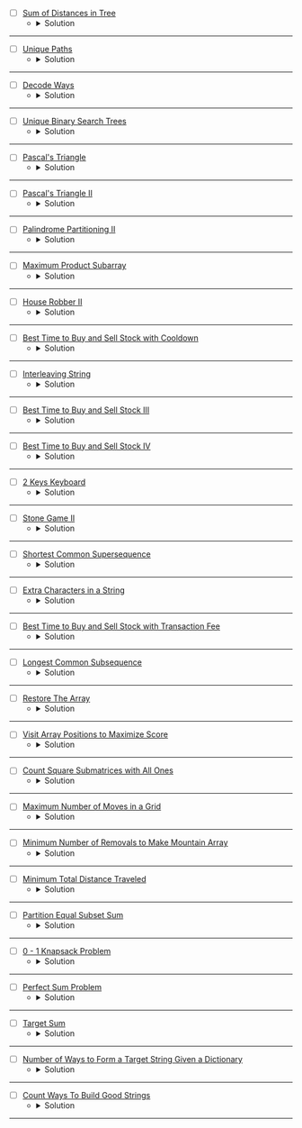 * [ ] [Sum of Distances in Tree](https://leetcode.com/problems/sum-of-distances-in-tree/description/)
    * <details>
        <summary> Solution </summary>

        ```c++
            class Solution {
                void Populate(int node, int parent, vector<int>& nodeCount,
                            vector<int>& result, vector<vector<int>>& adj) {
                    nodeCount[node] = 1;
                    for (auto& child : adj[node]) {
                        if (child == parent) continue;
                        Populate(child, node, nodeCount, result, adj);
                        nodeCount[node] += nodeCount[child];
                        result[node] += result[child] + nodeCount[child];
                    }
                }

                void dfs(int node, int parent, int& n, vector<int>& nodeCount, vector<int>& result,
                        vector<vector<int>>& adj) {
                    if(parent != -1) {
                        result[node] = result[parent] + (n - nodeCount[node]) - nodeCount[node];
                    }
                    for(auto &child: adj[node]) {
                        if(child != parent) {
                            dfs(child, node, n, nodeCount, result, adj);
                        }
                    }
                }

            public:
                vector<int> sumOfDistancesInTree(int n, vector<vector<int>>& edges) {
                    vector<int> nodeCount(n), result(n);
                    vector<vector<int>> adj(n);
                    for (auto& edge : edges) {
                        int u = edge[0], v = edge[1];
                        adj[u].push_back(v);
                        adj[v].push_back(u);
                    }
                    Populate(0, -1, nodeCount, result, adj);
                    dfs(0, -1, n, nodeCount, result, adj);
                    return result;
                }
            };

    </details>

---



* [ ] [Unique Paths](https://leetcode.com/problems/unique-paths/description/)
    * <details>
        <summary> Solution </summary>

        ```c++
            class Solution {
                int dp[101][101];
                bool isValid(int i, int j, int n, int m) {
                    return (i >= 0 && i < n && j >= 0 && j < m);
                }
                // Memoization
                int Paths(int i, int j, int n, int m) {
                    if(!isValid(i, j, n, m)) return 0;
                    if(i == n - 1 && j == m - 1) return 1;
                    int &ret = dp[i][j];
                    if(~ret) return ret;
                    ret = Paths(i + 1, j, n, m);
                    ret += Paths(i, j + 1, n, m);
                    return ret;
                }
            public:
                int uniquePaths(int m, int n) {
                    // Iterative dp
                    dp[m - 1][n - 1] = 1;
                    for(int i = m - 1; i >= 0;i--) {
                        for(int j = n - 1; j >= 0;j--) {
                            if(isValid(i + 1, j, m, n)) dp[i][j] += dp[i + 1][j];
                            if(isValid(i, j + 1, m, n)) dp[i][j] += dp[i][j + 1];
                        }
                    }
                    return dp[0][0];
                }
            };

    </details>

---



* [ ] [Decode Ways](https://leetcode.com/problems/decode-ways/description/)
    * <details>
        <summary> Solution </summary>

        ```c++
            class Solution {
                int dp[101];
                int DecodeWays(int idx, int& n, string& str) {
                    if(idx == n)
                        return 1;
                    int& ret = dp[idx];
                    if(~ret)
                        return ret;
                    ret = 0;
                    if(str[idx] != '0') 
                        ret = DecodeWays(idx + 1, n, str);
                    if(idx + 1 < n && str[idx] != '0' && str[idx] < '3'){
                        if((str[idx] == '2' && str[idx + 1] <= '6') || str[idx] == '1') {
                            ret += DecodeWays(idx + 2, n, str);
                        }
                    }
                    return ret;
                }
            public:
                int numDecodings(string s) {
                    int n = s.size();
                    memset(dp, -1, sizeof(dp));
                    return DecodeWays(0, n, s);
                }
            };

    </details>

---



* [ ] [Unique Binary Search Trees](https://leetcode.com/problems/unique-binary-search-trees/description/)
    * <details>
        <summary> Solution </summary>

        ```c++
            class Solution {
                int dp[20][20];
                int BST(int left, int right) {
                    if(left == right) return 1;
                    int &ret = dp[left][right];
                    if(~ret) return ret;
                    ret = 0;
                    for(int i = left; i <= right;i++) {
                        if(i == left) ret += BST(left + 1, right);
                        else if(i == right) ret += BST(left, right - 1);
                        else ret += (BST(left, i - 1) * BST(i + 1, right));
                    }
                    return ret;
                }
            public:
                int numTrees(int n) {
                    memset(dp, -1, sizeof(dp));
                    return BST(1, n);
                }
            };

    </details>

---



* [ ] [Pascal's Triangle](https://leetcode.com/problems/pascals-triangle/description/)
    * <details>
        <summary> Solution </summary>

        ```c++
            class Solution {
            public:
                vector<vector<int>> generate(int numRows) {
                    vector<vector<int>> pascal(numRows);
                    for(int i = 0; i < numRows; i++) {
                        pascal[i] = vector<int>(i + 1);
                        pascal[i][0] = pascal[i][i] = 1;
                    }
                    for(int i = 1; i < numRows;i++) {
                        for(int j = 1; j < pascal[i].size() - 1;j++) {
                            pascal[i][j] += pascal[i - 1][j - 1] + pascal[i - 1][j];
                        }
                    }
                    return pascal;
                }
            };

    </details>

---



* [ ] [Pascal's Triangle II](https://leetcode.com/problems/pascals-triangle-ii/description/)
    * <details>
        <summary> Solution </summary>

        ```c++
            class Solution {
            public:
                vector<int> getRow(int rowIndex) {
                    vector<int> res(rowIndex + 1, 1);
                    for(int i = 1; i < rowIndex;i++) {
                        for(int j = i; j > 0;j--) {
                            res[j] += res[j - 1];
                        }
                    }
                    return res;
                }
            };

    </details>

---




* [ ] [Palindrome Partitioning II](https://leetcode.com/problems/palindrome-partitioning-ii/description/)
    * <details>
        <summary> Solution </summary>

        ```c++
            class Solution {
                void getAllPal(string& s, vector<vector<bool>>& pal, int& n) {
                    for(int i = 0; i < n;i++) {
                        int left = i, right = i;
                        while(left >= 0 && right < n && s[left] == s[right]) {
                            pal[left][right] = true;
                            left -= 1;
                            right += 1;
                        }
                    }
                    for(int i = 0; i < n - 1;i++) {
                        int left = i, right = i + 1;
                        while(left >= 0 && right < n && s[left] == s[right]) {
                            pal[left][right] = true;
                            left -= 1;
                            right += 1;
                        }
                    }
                }
                // Memoization
                int minPal(int idx, int& n, vector<vector<bool>>& pal, vector<int>& dp) {
                    if(idx == n)
                        return 0;
                    int& ret = dp[idx];
                    if(~ret)
                        return ret;
                    ret = 1e9;
                    for(int i = idx; i < n;i++) {
                        if(pal[idx][i]) ret = min(ret, minPal(i + 1, n, pal, dp) + 1);
                    }
                    return ret;
                }
            public:
                int minCut(string s) {
                    int n = s.size();
                    vector<int> dp(n, 1e9);
                    vector<vector<bool>> pal(n, vector<bool>(n));
                    getAllPal(s, pal, n);
                    // Iterative
                    for(int i = 0; i < n;i++) {
                        for(int j = i; j >= 0;j--) {
                            if(pal[j][i]) dp[i] = min(dp[i], (j == 0 ? 0 : dp[j - 1]) + 1);
                        }
                    }
                    return dp[n - 1] - 1;
                }
            };

    </details>

---




* [ ] [Maximum Product Subarray](https://leetcode.com/problems/maximum-product-subarray/description/)
    * <details>
        <summary> Solution </summary>

        ```c++
            class Solution {
            public:
                int maxProduct(vector<int>& nums) {
                    int n = nums.size();
                    int maxProduct = INT_MIN;
                    int mn = 1, mx = 1;
                    for(int i = 0; i < n;i++) {
                        if(nums[i] == 0) {
                            maxProduct = max(maxProduct, nums[i]);
                            mn = mx = 1;
                        }
                        else {
                            int temp = mn * nums[i];
                            mn = min({mn * nums[i], mx * nums[i], nums[i]});
                            mx = max({temp, mx * nums[i], nums[i]});
                            maxProduct = max(maxProduct, mx);
                        }
                    }
                    return maxProduct;
                }
            };

    </details>

---




* [ ] [House Robber II](https://leetcode.com/problems/house-robber-ii/description/)
    * <details>
        <summary> Solution </summary>

        ```c++
            class Solution {
                int Robber(int idx, int n, vector<int>& v, vector<int>& dp) {
                    if(idx >= n)
                        return 0;
                    int& ret = dp[idx];
                    if(~ret)
                        return ret;
                    ret = Robber(idx + 1, n, v, dp);
                    ret = max(ret, Robber(idx + 2, n, v, dp) + v[idx]);
                    return ret;
                }
            public:
                int rob(vector<int>& nums) {
                    int n = nums.size();
                    vector<int> dp1(n, -1), dp2(n, -1);
                    if(n == 1) return nums[0];
                    return max(Robber(0, n - 1, nums, dp1), Robber(1, n, nums, dp2));
                }
            };

    </details>

---




* [ ] [Best Time to Buy and Sell Stock with Cooldown](https://leetcode.com/problems/best-time-to-buy-and-sell-stock-with-cooldown/description/)
    * <details>
        <summary> Solution </summary>

        ```c++
            class Solution {
                int dp[5005][2];
                int BestTime(int idx, bool action, int& n, vector<int>& prices) {
                    if(idx >= n)
                        return 0;
                    int &ret = dp[idx][action];
                    if(~ret)
                        return ret;
                    ret = BestTime(idx + 1, action, n, prices);
                    if(action == false)
                        ret = max(ret, BestTime(idx + 1, true, n, prices) - prices[idx]);
                    else
                        ret = max(ret, BestTime(idx + 2, false, n, prices) + prices[idx]);
                    return ret;
                }
            public:
                int maxProfit(vector<int>& prices) {
                    int n = prices.size();
                    memset(dp, -1, sizeof(dp));
                    return BestTime(0, false, n, prices);
                }
            };

    </details>

---



* [ ] [Interleaving String](https://leetcode.com/problems/interleaving-string/description/)
    * <details>
        <summary> Solution </summary>

        ```c++
            class Solution {
                int dp[101][101];
                bool isPossible(int i, int j, string& s1, string& s2, string& s3) {
                    if(i == s1.size() && j == s2.size() && (i + j) == s3.size())
                        return true;
                    int &ret = dp[i][j];
                    if(~ret)
                        return ret;
                    ret = 0;
                    int idx = i + j;
                    if(i < s1.size() && s1[i] == s3[idx]) ret |= isPossible(i + 1, j, s1, s2, s3);
                    if(j < s2.size() && s2[j] == s3[idx]) ret |= isPossible(i, j + 1, s1, s2, s3);
                    return ret;
                }
            public:
                bool isInterleave(string s1, string s2, string s3) {
                    memset(dp, -1, sizeof(dp));
                    return isPossible(0, 0, s1, s2, s3);
                }
            };

    </details>

---




* [ ] [Best Time to Buy and Sell Stock III](https://leetcode.com/problems/best-time-to-buy-and-sell-stock-iii/description/)
    * <details>
        <summary> Solution </summary>

        ```c++
            class Solution {
                int dp[100001][101][2];
                int maxProfit(int idx, int&n, int rem, bool sell, vector<int>& prices) {
                    if(idx == n || rem == 0)
                        return 0;
                    int &ret = dp[idx][rem][sell];
                    if(~ret)
                        return ret;
                    ret = maxProfit(idx + 1, n, rem, sell, prices);
                    if(sell == false)
                        ret = max(ret, maxProfit(idx + 1, n, rem, true, prices) - prices[idx]);
                    else 
                        ret = max(ret, maxProfit(idx + 1, n, rem - 1, false, prices) + prices[idx]);
                    return ret;
                }
            public:
                int maxProfit(vector<int>& prices) {
                    int n = prices.size();
                    memset(dp, -1, sizeof(dp));
                    return maxProfit(0, n, 2, false, prices);
                }
            };

    </details>

---




* [ ] [Best Time to Buy and Sell Stock IV](https://leetcode.com/problems/best-time-to-buy-and-sell-stock-iv/description/)
    * <details>
        <summary> Solution </summary>

        ```c++
            class Solution {
                int dp[1001][101][2];
                int maxProfit(int idx, int&n, int rem, bool sell, vector<int>& prices) {
                    if(idx == n || rem == 0)
                        return 0;
                    int &ret = dp[idx][rem][sell];
                    if(~ret)
                        return ret;
                    ret = maxProfit(idx + 1, n, rem, sell, prices);
                    if(sell == false)
                        ret = max(ret, maxProfit(idx + 1, n, rem, true, prices) - prices[idx]);
                    else 
                        ret = max(ret, maxProfit(idx + 1, n, rem - 1, false, prices) + prices[idx]);
                    return ret;
                }
            public:
                int maxProfit(int k, vector<int>& prices) {
                    int n = prices.size();
                    memset(dp, -1, sizeof(dp));
                    return maxProfit(0, n, k, false, prices);
                }
            };

    </details>

---




* [ ] [2 Keys Keyboard](https://leetcode.com/problems/2-keys-keyboard/description/)
    * <details>
        <summary> Solution </summary>

        ```c++
            class Solution {
                int dp[1001][1001];
                int minSteps(int idx, int copy, int n) {
                    if(idx >= n)
                        return idx == n ? 0 : 1e8;
                    int &ret = dp[idx][copy];
                    if(~ret)
                        return ret;
                    if(copy == 0)
                        ret = minSteps(idx + 1, 1, n) + 2;
                    else {
                        ret = minSteps(idx + copy, copy, n) + 1;
                        ret = min(ret, minSteps(idx + idx, idx, n) + 2);
                    }
                    return ret;
                }
            public:
                int minSteps(int n) {
                    memset(dp, -1, sizeof(dp));
                    return minSteps(1, 0, n);
                }
            };

    </details>

---




* [ ] [Stone Game II](https://leetcode.com/problems/stone-game-ii/description/)
    * <details>
        <summary> Solution </summary>

        ```c++
            class Solution {
                int dp[101][101][2];
                int maxStones(int idx, int m, int n, bool flag, vector<int>& piles) {
                    if(idx >= n)
                        return 0;
                    int &ret = dp[idx][m][flag];
                    if(~ret)
                        return ret;
                    int sum = 0;
                    ret = (flag == 1 ? INT_MAX : 0);
                    for(int i = 0; i < 2 * m;++i) {
                        if(idx + i >= n)
                            break;
                        sum += piles[idx + i];
                        if(flag == 0)
                            ret = max(ret, maxStones(idx + i + 1, max(i + 1, m), n, flag ^ 1, piles) + sum);
                        else
                            ret = min(ret, maxStones(idx + i + 1, max(i + 1, m), n, flag ^ 1, piles));
                    }
                    return ret;
                }
            public:
                int stoneGameII(vector<int>& piles) {
                    int n = piles.size();
                    memset(dp, -1, sizeof(dp));
                    return maxStones(0, 1, n, 0, piles);
                }
            };

    </details>

---




* [ ] [Shortest Common Supersequence ](https://leetcode.com/problems/shortest-common-supersequence/description/)
    * <details>
        <summary> Solution </summary>

        ```c++
            class Solution {
                int dp[1001][1001];
                int shortestStr(int i, int j, int& n, int& m, string& s, string& t) {
                    if(i == n && j == m)
                        return 0;
                    if(i == n || j == m)
                        return (n - i) + (m - j);
                    int& ret = dp[i][j];
                    if(~ret)
                        return ret;
                    ret = shortestStr(i + 1, j + 1, n, m, s, t) + (s[i] == t[j] ? 1 : 2);
                    ret = min(ret, shortestStr(i + 1, j, n, m, s, t) + 1);
                    ret = min(ret, shortestStr(i, j + 1, n, m, s, t) + 1);
                    return ret;
                }
                
                void buildStr(int i, int j, int& n, int& m, string& s, string& t, string& res) {
                    if(i == n && j == m)
                        return;
                    if(i == n || j == m) {
                        for(int k = i; k < n;++k)
                            res += s[k];
                        for(int k = j; k < m;++k)
                            res += t[k];
                        return;
                    }
                    int ret = shortestStr(i, j, n, m, s, t);
                    int choice1 = shortestStr(i + 1, j + 1, n, m, s, t) + (s[i] == t[j] ? 1 : 2);
                    int choice2 = shortestStr(i + 1, j, n, m, s, t) + 1;
                    if(ret == choice1) {
                        // res += (s[i] == t[j] ? s[i] : s[i] + t[j]);
                        if(s[i] == t[j]) res += s[i];
                        else {
                            res += s[i];
                            res += t[j];
                        }
                        return buildStr(i + 1, j + 1, n, m, s, t, res);
                    }
                    else if(ret == choice2) {
                        res += s[i];
                        return buildStr(i + 1, j, n, m, s, t, res);
                    }
                    else {
                        res += t[j];
                        return buildStr(i, j + 1, n, m, s, t, res);
                    }
                }
            public:
                string shortestCommonSupersequence(string str1, string str2) {
                    int n = str1.size();
                    int m = str2.size();
                    string res = "";
                    memset(dp, -1, sizeof(dp));
                    // cout << shortestStr(0, 0, n, m, str1, str2) << endl;
                    buildStr(0, 0, n, m, str1, str2, res);
                    return res;
                }
            };

            /*
            "bbbaaaba"
            "bbababbb"
            */

    </details>

---



* [ ] [Extra Characters in a String](https://leetcode.com/problems/extra-characters-in-a-string/description/)
    * <details>
        <summary> Solution </summary>

        ```c++
            struct Trie {
                Trie* children[26];
                bool isEndOfWord;
                Trie() {
                    isEndOfWord = false;
                    for(int i = 0; i < 26;i++)
                        children[i] = nullptr;
                }
            };
            class Solution {
                int dp[55];
                void insert(Trie* root, string& str) {
                    int n = str.size();
                    for(int i = 0; i < n;i++) {
                        if(root->children[str[i] - 'a'] == nullptr) {
                            root->children[str[i] - 'a'] = new Trie();
                        }
                        root = root->children[str[i] - 'a'];
                    }
                    root->isEndOfWord = true;
                }
                int extraChar(int idx, int n, string& str, Trie* root) {
                    if(idx == n) return 0;
                    int &ret = dp[idx];
                    if(~ret) return ret;
                    ret = extraChar(idx + 1, n, str, root) + 1;
                    Trie* cur = root;
                    for(int i = idx; i < n;i++) {
                        if(cur->children[str[i] - 'a'] == nullptr)
                            break;
                        cur = cur->children[str[i] - 'a'];
                        if(cur->isEndOfWord)
                            ret = min(ret, extraChar(i + 1, n, str, root));
                    }
                    return ret;
                }
            public:
                int minExtraChar(string s, vector<string>& dictionary) {
                    int n = s.size();
                    int m = dictionary.size();
                    Trie* root = new Trie();
                    for(auto &str: dictionary)
                        insert(root, str);
                    memset(dp, -1, sizeof(dp));
                    return extraChar(0, n, s, root);
                }
            };
        
    </details>

---




* [ ] [Best Time to Buy and Sell Stock with Transaction Fee](https://leetcode.com/problems/best-time-to-buy-and-sell-stock-with-transaction-fee/description/)
    * <details>
        <summary> Solution </summary>

        ```c++
            class Solution {
                int dp[50005][2];
                int solve(int idx, bool take, int n, int fee, vector<int>& prices) {
                    if(idx == n) return take == false ? 0 : -1E9;
                    int& ret = dp[idx][take];
                    if(~ret) return ret;
                    ret = solve(idx + 1, take, n, fee, prices);
                    if(take == false) ret = max(ret, solve(idx + 1, take ^ 1, n, fee, prices) - prices[idx] - fee);
                    else ret = max(ret, solve(idx + 1, take ^ 1, n, fee, prices) + prices[idx]);
                    return ret;
                }
            public:
                int maxProfit(vector<int>& prices, int fee) {
                    int n = prices.size();
                    memset(dp, -1, sizeof(dp));
                    return solve(0, false, n, fee, prices);
                }
            };
        
    </details>

---



* [ ] [Longest Common Subsequence](https://leetcode.com/problems/longest-common-subsequence/description/)
    * <details>
        <summary> Solution </summary>

        ```c++
            class Solution {
                int dp[1001][1001];
                int solve(int i, int j, int n, int m, string& s, string& t) {
                    if(i == n || j == m) return 0;
                    int& ret = dp[i][j];
                    if(~ret) return ret;
                    if(s[i] == t[j]) return ret = solve(i + 1, j + 1, n, m, s, t) + 1;
                    ret = max(solve(i + 1, j, n, m, s, t), solve(i, j + 1, n, m, s, t));
                    return ret;
                }
            public:
                int longestCommonSubsequence(string text1, string text2) {
                    int n = text1.size();
                    int m = text2.size();
                    memset(dp, -1, sizeof(dp));
                    return solve(0, 0, n, m, text1, text2);
                }
            };
                
        
    </details>

---


* [ ] [Restore The Array](https://leetcode.com/problems/restore-the-array/description/)
    * <details>
        <summary> Solution </summary>

        ```c++
            class Solution {
                int dp[100005], mod = 1000000007;
                int cntArray(int idx, int n, int k, string& s) {
                    if(idx == n) return 1;
                    if((s[idx] - '0') == 0) return 0;
                    int& ret = dp[idx];
                    if(~ret) return ret;
                    ret = 0;
                    long long num = 0;
                    while(num <= k && idx < n) {
                        num *= 10;
                        num += (s[idx] - '0');
                        idx += 1;
                        if(num <= k) 
                            ret = (ret % mod) + (cntArray(idx, n, k, s) % mod);
                    }
                    return ret;
                }
            public:
                int numberOfArrays(string s, int k) {
                    int n = s.size();
                    memset(dp, -1, sizeof(dp));
                    return cntArray(0, n, k, s) % mod;
                }
            };
        
    </details>

---



* [ ] [Visit Array Positions to Maximize Score](https://leetcode.com/problems/visit-array-positions-to-maximize-score/description/)
    * <details>
        <summary> Solution </summary>

        ```c++
            class Solution {
                long long dp[100005][2];
                long long maxTotalScore(int idx, bool parity, int n, int x, vector<int>& arr) {
                    if(idx == n) return 0;
                    long long& ret = dp[idx][parity];
                    if(~ret) return ret;
                    ret = maxTotalScore(idx + 1, parity, n, x, arr);
                    ret = max(ret, maxTotalScore(idx + 1, arr[idx] & 1, n, x, arr) + arr[idx] - ((arr[idx] & 1) != parity ? x : 0));
                    return ret;
                }
            public:
                long long maxScore(vector<int>& nums, int x) {
                    int n = nums.size();
                    memset(dp, -1, sizeof(dp));
                    return maxTotalScore(1, nums[0] & 1, n, x, nums) + nums[0];
                }
            };
        
    </details>

---



* [ ] [Count Square Submatrices with All Ones](https://leetcode.com/problems/count-square-submatrices-with-all-ones/description/)
    * <details>
        <summary> Solution </summary>

        ```c++
            class Solution {
                int dp[303][303];
                bool isValid(int i, int j, int n, int m) {
                    return (i >= 0 && i < n && j >= 0 && j < m);
                }
                int countSquares(int i, int j, int n, int m, vector<vector<int>>& matrix) {
                    if(!isValid(i, j, n, m) || matrix[i][j] == 0) return 0;
                    int &ret = dp[i][j];
                    if(~ret) return ret;
                    int left = countSquares(i, j + 1, n, m, matrix);
                    int down = countSquares(i + 1, j, n, m, matrix);
                    int diag = countSquares(i + 1, j + 1, n, m, matrix);
                    ret = 1 + min({left, down, diag});
                    return ret;
                }
            public:
                int countSquares(vector<vector<int>>& matrix) {
                    int n = matrix.size();
                    int m = matrix[0].size();
                    int res = 0;
                    memset(dp, -1, sizeof(dp));
                    for(int i = 0; i < n;i++) {
                        for(int j = 0; j < m;j++) {
                            res += countSquares(i, j, n, m, matrix);
                        }
                    }
                    return res;
                }
            };
        
    </details>

---




* [ ] [Maximum Number of Moves in a Grid](https://leetcode.com/problems/maximum-number-of-moves-in-a-grid/description/)
    * <details>
        <summary> Solution </summary>

        ```c++
            class Solution {
                int dp[1001][1001];
                bool isValid(int i, int j, int n, int m) {
                    return (i >= 0 && i < n && j >= 0 && j < m);
                }
                int maxMoves(int i, int j, int n, int m, vector<vector<int>>& grid) {
                    int& ret = dp[i][j];
                    if(~ret) return ret;
                    ret = 0;
                    if(isValid(i - 1, j + 1, n, m) && grid[i - 1][j + 1] > grid[i][j])
                        ret = maxMoves(i - 1, j + 1, n, m, grid) + 1;
                    if(isValid(i, j + 1, n, m) && grid[i][j + 1] > grid[i][j])
                        ret = max(ret, maxMoves(i, j + 1, n, m, grid) + 1);
                    if(isValid(i + 1, j + 1, n, m) && grid[i + 1][j + 1] > grid[i][j])
                        ret = max(ret, maxMoves(i + 1, j + 1, n, m, grid) + 1);
                    return ret;
                }
            public:
                int maxMoves(vector<vector<int>>& grid) {
                    int n = grid.size(), m = grid[0].size(), res = 0;
                    memset(dp, -1, sizeof(dp));
                    for(int i = 0; i < n;i++) {
                        res = max(res, maxMoves(i, 0, n, m, grid));
                    }
                    return res;
                }
            };
        
    </details>

---




* [ ] [Minimum Number of Removals to Make Mountain Array](https://leetcode.com/problems/minimum-number-of-removals-to-make-mountain-array/description/)
    * <details>
        <summary> Solution </summary>

        ```c++
            class Solution {
            public:
                int minimumMountainRemovals(vector<int>& nums) {
                    int n = nums.size(), res = 0;
                    vector<int> lis(n, 1), lds(n, 1);
                    for(int i = 0; i < n;i++) {
                        for(int j = i - 1; j >= 0;j--) {
                            if(nums[i] > nums[j])
                                lis[i] = max(lis[i], lis[j] + 1);
                        }
                    }
                    for(int i = n - 1; i >= 0;i--) {
                        for(int j = i + 1; j < n;j++) {
                            if(nums[i] > nums[j]) 
                                lds[i] = max(lds[i], lds[j] + 1);
                        }
                    }
                    for(int i = 0; i < n;i++) {
                        if(lis[i] > 1 && lds[i] > 1) 
                            res = max(res, lis[i] + lds[i] - 1);
                    }
                    return n - res;
                }
            };
        
    </details>

---




* [ ] [Minimum Total Distance Traveled](https://leetcode.com/problems/minimum-total-distance-traveled/description/)
    * <details>
        <summary> Solution </summary>

        ```c++
            class Solution {
                long long minDistance(int r, int f, int n, int m, vector<int>& robot, vector<int>& facs,
                                vector<vector<long long>>& dp) {
                    if(r == n) return 0;
                    if(f == m) return 1e12;
                    long long &ret = dp[r][f];
                    if(~ret) return ret;
                    ret = minDistance(r, f + 1, n, m, robot, facs, dp);
                    ret = min(ret, minDistance(r + 1, f + 1, n, m, robot, facs, dp) + abs(robot[r] - facs[f]));
                    return ret;
                }
            public:
                long long minimumTotalDistance(vector<int>& robot, vector<vector<int>>& factory) {
                    int n = robot.size();
                    vector<int> facs;
                    for(auto &fac: factory) {
                        int limit = fac[1];
                        while(limit--)
                            facs.push_back(fac[0]);
                    }
                    sort(robot.begin(), robot.end());
                    sort(facs.begin(), facs.end());
                    int m = facs.size();
                    vector<vector<long long>> dp(n + 1, vector<long long>(m + 1, -1));
                    return minDistance(0, 0, n, m, robot, facs, dp);
                }
            };
        
    </details>

---




* [ ] [Partition Equal Subset Sum](https://leetcode.com/problems/partition-equal-subset-sum/description/)
    * <details>
        <summary> Solution </summary>

        ```c++
            class Solution {
                int dp[202][20004];
                bool canPartition(int idx, int rem, int n, vector<int>& arr) {
                    if(idx == n) return rem == 0;
                    int& ret = dp[idx][rem];
                    if(~ret) return ret;
                    ret = false;
                    ret |= canPartition(idx + 1, rem, n, arr);
                    if(rem >= arr[idx])
                        ret |= canPartition(idx + 1, rem - arr[idx], n, arr);
                    return ret;
                }
            public:
                bool canPartition(vector<int>& nums) {
                    int n = nums.size(), sum = 0;;
                    memset(dp, -1, sizeof(dp));
                    for(auto &it: nums) sum += it;
                    return (sum % 2 == 0 ? canPartition(0, sum / 2, n, nums) : false);
                }
            };
        
    </details>

---




* [ ] [0 - 1 Knapsack Problem](https://www.geeksforgeeks.org/problems/0-1-knapsack-problem0945/1?page=1&company=Microsoft&sortBy=submissions)
    * <details>
        <summary> Solution </summary>

        ```c++
            class Solution {
                int dp[1003][1003];
                int knapsack(int idx, int rem, int n, vector<int>& val, vector<int>& wt) {
                    if(idx == n)
                        return 0;
                    int& ret = dp[idx][rem];
                    if(~ret) return ret;
                    ret = knapsack(idx + 1, rem, n, val, wt);
                    if(rem >= wt[idx])
                        ret = max(ret, knapsack(idx + 1, rem - wt[idx], n, val, wt) + val[idx]);
                    return ret;
                }
            public:
                // Function to return max value that can be put in knapsack of capacity.
                int knapSack(int capacity, vector<int> &val, vector<int> &wt) {
                    // code here
                    memset(dp, -1, sizeof(dp));
                    return knapsack(0, capacity, val.size(), val, wt);
                }
            };
        
    </details>

---





* [ ] [Perfect Sum Problem](https://www.geeksforgeeks.org/problems/perfect-sum-problem5633/1?page=1&company=Microsoft&sortBy=submissions)
    * <details>
        <summary> Solution </summary>

        ```c++
            class Solution {
                int dp[1003][1003];
                int countSubset(int idx, int rem, int n, vector<int>& arr) {
                    if(idx == n || rem == 0)
                        return rem == 0;
                    int& ret = dp[idx][rem];
                    if(~ret) return ret;
                    ret = countSubset(idx + 1, rem, n, arr);
                    if(rem >= arr[idx])
                        ret += countSubset(idx + 1, rem - arr[idx], n, arr);
                    return ret;
                }
            public:
                int perfectSum(vector<int>& arr, int target) {
                    // code here
                    vector<int> newArr;
                    memset(dp, -1, sizeof(dp));
                    unordered_map<int, int> frq;
                    for(auto &it: arr) {
                        if(it != 0)
                            newArr.push_back(it);
                        frq[it] += 1;
                    }
                    int n = newArr.size();
                    int zero = (1 << frq[0]);
                    int res = countSubset(0, target, n, newArr) * zero;
                    return res;
                }
            };
        
    </details>

---



* [ ] [Target Sum](https://leetcode.com/problems/target-sum/description/)
    * <details>
        <summary> Solution </summary>

        ```c++
            class Solution {
                int countTarget(int idx, int sum, int n, int target, vector<int>& arr, map<pair<int, int>, int>&dp) {
                    if(idx == n)
                        return sum == target;
                    if(dp.count(make_pair(idx, sum)) == true)
                        return dp[make_pair(idx, sum)];
                    int& ret = dp[make_pair(idx, sum)];
                    ret += countTarget(idx + 1, sum + arr[idx], n, target, arr, dp);
                    ret += countTarget(idx + 1, sum - arr[idx], n, target, arr, dp);
                    return ret;
                }
            public:
                int findTargetSumWays(vector<int>& nums, int target) {
                    int n = nums.size();
                    map<pair<int, int>, int> dp;
                    return countTarget(0, 0, n, target, nums, dp);
                }
            };
        
    </details>

---




* [ ] [Number of Ways to Form a Target String Given a Dictionary](https://leetcode.com/problems/number-of-ways-to-form-a-target-string-given-a-dictionary/description/)
    * <details>
        <summary> Solution </summary>

        ```c++
            class Solution {
                int dp[1001][1001], frq[1001][26], mod = 1E9 + 7;
                int cntTarget(int i, int j, int n, int m, string& target) {
                    if(i == n) return 1;
                    if(j == m) return 0;
                    int& ret = dp[i][j];
                    if(~ret) return ret;
                    ret = 0;
                    if(frq[j][target[i] - 'a'] >= 1)
                        ret = cntTarget(i + 1, j + 1, n, m, target);
                    ret = (1ll*frq[j][target[i] - 'a'] * (ret % mod)) % mod;
                    ret = (ret % mod) + (cntTarget(i, j + 1, n, m, target) % mod);
                    return ret % mod;
                }
            public:
                int numWays(vector<string>& words, string target) {
                    int n = words.size(), m = words[0].size(), sz = target.size();
                    memset(dp, -1, sizeof(dp));
                    for(int j = 0; j < m;j++) {
                        for(int i = 0; i < n;i++) {
                            frq[j][words[i][j] - 'a'] += 1;
                        }
                    }
                    return cntTarget(0, 0, sz, m, target);
                }
            };
        
    </details>

---




* [ ] [Count Ways To Build Good Strings](https://leetcode.com/problems/count-ways-to-build-good-strings/description/)
    * <details>
        <summary> Solution </summary>

        ```c++
            class Solution {
                int dp[200005], mod = 1E9 + 7;
                int cntGoodStrings(int _size, int low, int high, int zero, int one) {
                    if(_size > high) return 0;
                    int& ret = dp[_size];
                    if(~ret) return ret % mod;
                    ret = (_size >= low && _size <= high) ? 1 : 0;
                    ret = (ret % mod) + (cntGoodStrings(_size + zero, low, high, zero, one) % mod);
                    ret = (ret % mod) + (cntGoodStrings(_size + one, low, high, zero, one) % mod);
                    return ret;
                }
            public:
                int countGoodStrings(int low, int high, int zero, int one) {
                    memset(dp, -1, sizeof(dp));
                    return cntGoodStrings(0, low, high, zero, one) % mod;
                }
            };
        
    </details>

---


